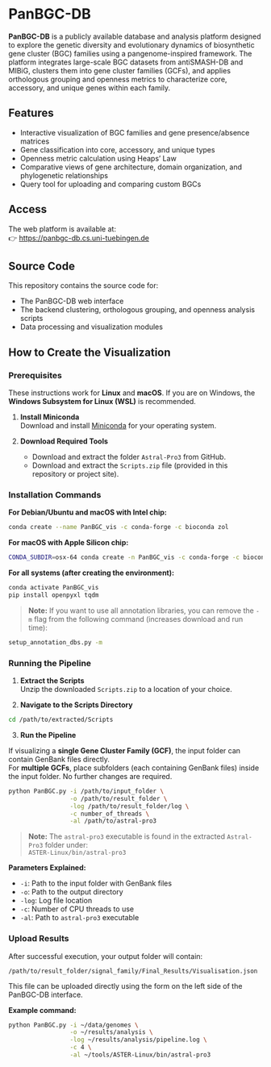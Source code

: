 # PanBGC-DB

**PanBGC-DB** is a publicly available database and analysis platform designed to explore the genetic diversity and evolutionary dynamics of biosynthetic gene cluster (BGC) families using a pangenome-inspired framework. The platform integrates large-scale BGC datasets from antiSMASH-DB and MIBiG, clusters them into gene cluster families (GCFs), and applies orthologous grouping and openness metrics to characterize core, accessory, and unique genes within each family.

## Features

- Interactive visualization of BGC families and gene presence/absence matrices  
- Gene classification into core, accessory, and unique types  
- Openness metric calculation using Heaps’ Law  
- Comparative views of gene architecture, domain organization, and phylogenetic relationships  
- Query tool for uploading and comparing custom BGCs  

## Access

The web platform is available at:  
👉 https://panbgc-db.cs.uni-tuebingen.de

## Source Code

This repository contains the source code for:
- The PanBGC-DB web interface
- The backend clustering, orthologous grouping, and openness analysis scripts
- Data processing and visualization modules

## How to Create the Visualization

### Prerequisites

These instructions work for **Linux** and **macOS**. If you are on Windows, the **Windows Subsystem for Linux (WSL)** is recommended.

1. **Install Miniconda**  
   Download and install [Miniconda](https://docs.conda.io/en/latest/miniconda.html) for your operating system.

2. **Download Required Tools**  
   - Download and extract the folder `Astral-Pro3` from GitHub.  
   - Download and extract the `Scripts.zip` file (provided in this repository or project site).

### Installation Commands

**For Debian/Ubuntu and macOS with Intel chip:**
```bash
conda create --name PanBGC_vis -c conda-forge -c bioconda zol
```

**For macOS with Apple Silicon chip:**
```bash
CONDA_SUBDIR=osx-64 conda create -n PanBGC_vis -c conda-forge -c bioconda zol
```

**For all systems (after creating the environment):**
```bash
conda activate PanBGC_vis
pip install openpyxl tqdm
```

> **Note:** If you want to use all annotation libraries, you can remove the `-m` flag from the following command (increases download and run time):
```bash
setup_annotation_dbs.py -m
```

### Running the Pipeline

1. **Extract the Scripts**  
   Unzip the downloaded `Scripts.zip` to a location of your choice.

2. **Navigate to the Scripts Directory**
```bash
cd /path/to/extracted/Scripts
```

3. **Run the Pipeline**

If visualizing a **single Gene Cluster Family (GCF)**, the input folder can contain GenBank files directly.  
For **multiple GCFs**, place subfolders (each containing GenBank files) inside the input folder. No further changes are required.

```bash
python PanBGC.py -i /path/to/input_folder \
                 -o /path/to/result_folder \
                 -log /path/to/result_folder/log \
                 -c number_of_threads \
                 -al /path/to/astral-pro3
```

> **Note:** The `astral-pro3` executable is found in the extracted `Astral-Pro3` folder under:  
> `ASTER-Linux/bin/astral-pro3`

**Parameters Explained:**
- `-i`: Path to the input folder with GenBank files
- `-o`: Path to the output directory
- `-log`: Log file location
- `-c`: Number of CPU threads to use
- `-al`: Path to `astral-pro3` executable

### Upload Results

After successful execution, your output folder will contain:
```
/path/to/result_folder/signal_family/Final_Results/Visualisation.json
```

This file can be uploaded directly using the form on the left side of the PanBGC-DB interface.

**Example command:**
```bash
python PanBGC.py -i ~/data/genomes \
                 -o ~/results/analysis \
                 -log ~/results/analysis/pipeline.log \
                 -c 4 \
                 -al ~/tools/ASTER-Linux/bin/astral-pro3
```


